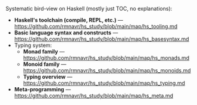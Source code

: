 Systematic bird-view on Haskell (mostly just TOC, no explanations):
* **Haskell's toolchain (compile, REPL, etc.)** — https://github.com/rmnavr/hs_study/blob/main/map/hs_tooling.md
* **Basic language syntax and constructs** — https://github.com/rmnavr/hs_study/blob/main/map/hs_basesyntax.md
* Typing system:
  * **Monad family** — https://github.com/rmnavr/hs_study/blob/main/map/hs_monads.md
  * **Monoid family** — https://github.com/rmnavr/hs_study/blob/main/map/hs_monoids.md
  * **Typing overview** — https://github.com/rmnavr/hs_study/blob/main/map/hs_typing.md
* **Meta-programming** — https://github.com/rmnavr/hs_study/blob/main/map/hs_meta.md

